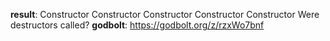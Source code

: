 **result**:
Constructor
Constructor
Constructor
Constructor
Constructor
Were destructors called?
**godbolt**: https://godbolt.org/z/rzxWo7bnf